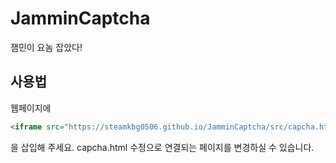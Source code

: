 # JamminCaptcha
잼민이 요놈 잡았다!
## 사용법
웹페이지에 
```html
<iframe src="https://steamkbg0506.github.io/JamminCaptcha/src/capcha.html" height=480 width=320">
```
을 삽입해 주세요.
capcha.html 수정으로 연결되는 페이지를 변경하실 수 있습니다.

